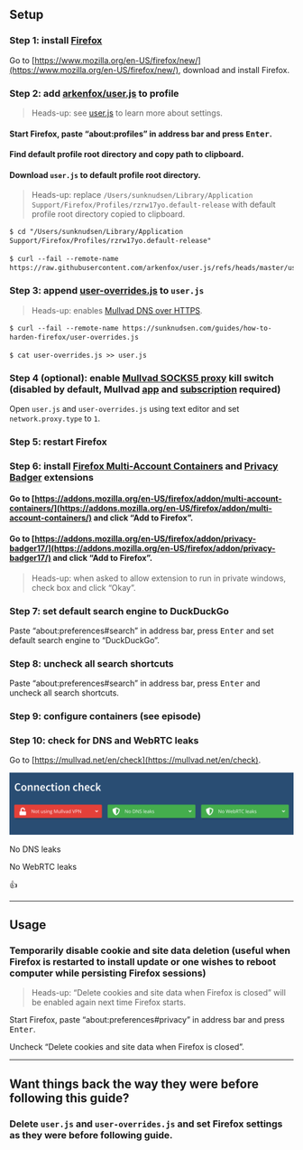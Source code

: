 <!--
Title: How to harden Firefox
Description: Learn how to harden Firefox to increase privacy and security.
Publication date: 2025-05-11T11:03:11.988Z
Pinned: 1
-->

## Setup

### Step 1: install [Firefox](https://www.mozilla.org/en-US/firefox/new/)

Go to [https://www.mozilla.org/en-US/firefox/new/](https://www.mozilla.org/en-US/firefox/new/), download and install Firefox.

### Step 2: add [arkenfox/user.js](https://github.com/arkenfox/user.js/) to profile

> Heads-up: see [user.js](https://github.com/arkenfox/user.js/blob/master/user.js) to learn more about settings.

#### Start Firefox, paste “about:profiles” in address bar and press <kbd>Enter</kbd>.

#### Find default profile root directory and copy path to clipboard.

#### Download `user.js` to default profile root directory.

> Heads-up: replace `/Users/sunknudsen/Library/Application Support/Firefox/Profiles/rzrw17yo.default-release` with default profile root directory copied to clipboard.

```console
$ cd "/Users/sunknudsen/Library/Application Support/Firefox/Profiles/rzrw17yo.default-release"

$ curl --fail --remote-name https://raw.githubusercontent.com/arkenfox/user.js/refs/heads/master/user.js
```

### Step 3: append [user-overrides.js](./user-overrides.js) to `user.js`

> Heads-up: enables [Mullvad DNS over HTTPS](https://mullvad.net/en/help/dns-over-https-and-dns-over-tls/).

```console
$ curl --fail --remote-name https://sunknudsen.com/guides/how-to-harden-firefox/user-overrides.js

$ cat user-overrides.js >> user.js
```

### Step 4 (optional): enable [Mullvad SOCKS5 proxy](https://mullvad.net/en/help/socks5-proxy) kill switch (disabled by default, Mullvad [app](https://mullvad.net/en/download) and [subscription](https://mullvad.net/en/pricing) required)

Open `user.js` and `user-overrides.js` using text editor and set `network.proxy.type` to `1`.

### Step 5: restart Firefox

### Step 6: install [Firefox Multi-Account Containers](https://addons.mozilla.org/en-US/firefox/addon/multi-account-containers/) and [Privacy Badger](https://addons.mozilla.org/en-US/firefox/addon/privacy-badger17/) extensions

#### Go to [https://addons.mozilla.org/en-US/firefox/addon/multi-account-containers/](https://addons.mozilla.org/en-US/firefox/addon/multi-account-containers/) and click “Add to Firefox”.

#### Go to [https://addons.mozilla.org/en-US/firefox/addon/privacy-badger17/](https://addons.mozilla.org/en-US/firefox/addon/privacy-badger17/) and click “Add to Firefox”.

> Heads-up: when asked to allow extension to run in private windows, check box and click “Okay”.

### Step 7: set default search engine to DuckDuckGo

Paste “about:preferences#search” in address bar, press <kbd>Enter</kbd> and set default search engine to “DuckDuckGo”.

### Step 8: uncheck all search shortcuts

Paste “about:preferences#search” in address bar, press <kbd>Enter</kbd> and uncheck all search shortcuts.

### Step 9: configure containers (see episode)

### Step 10: check for DNS and WebRTC leaks

Go to [https://mullvad.net/en/check](https://mullvad.net/en/check).

![Connection check](connection-check.png)

No DNS leaks

No WebRTC leaks

👍

---

## Usage

### Temporarily disable cookie and site data deletion (useful when Firefox is restarted to install update or one wishes to reboot computer while persisting Firefox sessions)

> Heads-up: “Delete cookies and site data when Firefox is closed” will be enabled again next time Firefox starts.

Start Firefox, paste “about:preferences#privacy” in address bar and press <kbd>Enter</kbd>.

Uncheck “Delete cookies and site data when Firefox is closed”.

---

## Want things back the way they were before following this guide?

### Delete `user.js` and `user-overrides.js` and set Firefox settings as they were before following guide.
